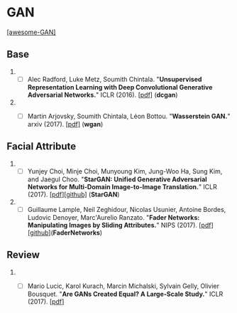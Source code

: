 # GAN

[[awesome-GAN]](https://github.com/zhangqianhui/AdversarialNetsPapers)

## Base

1. - [ ] Alec Radford, Luke Metz, Soumith Chintala. "**Unsupervised Representation Learning with Deep Convolutional Generative Adversarial Networks.**" ICLR (2016). [[pdf]](https://arxiv.org/abs/1511.06434)  (**dcgan**)

1. - [ ] Martin Arjovsky, Soumith Chintala, Léon Bottou. "**Wasserstein GAN.**" arxiv (2017). [[pdf]](https://arxiv.org/abs/1701.07875)  (**wgan**)


## Facial Attribute

1. - [ ] Yunjey Choi, Minje Choi, Munyoung Kim, Jung-Woo Ha, Sung Kim, and Jaegul Choo. "**StarGAN: Unified Generative Adversarial Networks for Multi-Domain Image-to-Image Translation.**" ICLR (2017). [[pdf]](https://arxiv.org/abs/1711.09020)[[github]](https://github.com/yunjey/StarGAN)  (**StarGAN**)

1. - [ ] Guillaume Lample, Neil Zeghidour, Nicolas Usunier, Antoine Bordes, Ludovic Denoyer, Marc'Aurelio Ranzato. "**Fader Networks: Manipulating Images by Sliding Attributes.**" NIPS (2017). [[pdf]](https://arxiv.org/abs/1711.10337)[[github]](https://github.com/facebookresearch/FaderNetworks)(**FaderNetworks**)

## Review

1. - [ ] Mario Lucic, Karol Kurach, Marcin Michalski, Sylvain Gelly, Olivier Bousquet. "**Are GANs Created Equal? A Large-Scale Study.**" ICLR (2017). [[pdf]](https://arxiv.org/abs/1711.10337)


